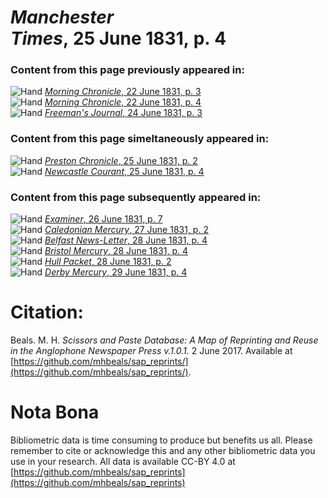 # *Manchester Times*, 25 June 1831, p. 4  
  
### Content from this page previously appeared in:  
![Hand](http://scissorsandpaste.net/wp-content/uploads/2017/06/smallhandpointer.png) [*Morning Chronicle*, 22 June 1831, p. 3](https://mhbeals.github.io/sap_html/Morning-Chronicle/Morning-Chronicle-22-June-1831-p-3)  
![Hand](http://scissorsandpaste.net/wp-content/uploads/2017/06/smallhandpointer.png) [*Morning Chronicle*, 22 June 1831, p. 4](https://mhbeals.github.io/sap_html/Morning-Chronicle/Morning-Chronicle-22-June-1831-p-4)  
![Hand](http://scissorsandpaste.net/wp-content/uploads/2017/06/smallhandpointer.png) [*Freeman's Journal*, 24 June 1831, p. 3](https://mhbeals.github.io/sap_html/Freeman's-Journal/Freeman's-Journal-24-June-1831-p-3)  
  
### Content from this page simeltaneously appeared in:  
![Hand](http://scissorsandpaste.net/wp-content/uploads/2017/06/smallhandpointer.png) [*Preston Chronicle*, 25 June 1831, p. 2](https://mhbeals.github.io/sap_html/Preston-Chronicle/Preston-Chronicle-25-June-1831-p-2)  
![Hand](http://scissorsandpaste.net/wp-content/uploads/2017/06/smallhandpointer.png) [*Newcastle Courant*, 25 June 1831, p. 4](https://mhbeals.github.io/sap_html/Newcastle-Courant/Newcastle-Courant-25-June-1831-p-4)  
  
### Content from this page subsequently appeared in:  
![Hand](http://scissorsandpaste.net/wp-content/uploads/2017/06/smallhandpointer.png) [*Examiner*, 26 June 1831, p. 7](https://mhbeals.github.io/sap_html/Examiner/Examiner-26-June-1831-p-7)  
![Hand](http://scissorsandpaste.net/wp-content/uploads/2017/06/smallhandpointer.png) [*Caledonian Mercury*, 27 June 1831, p. 2](https://mhbeals.github.io/sap_html/Caledonian-Mercury/Caledonian-Mercury-27-June-1831-p-2)  
![Hand](http://scissorsandpaste.net/wp-content/uploads/2017/06/smallhandpointer.png) [*Belfast News-Letter*, 28 June 1831, p. 4](https://mhbeals.github.io/sap_html/Belfast-News-Letter/Belfast-News-Letter-28-June-1831-p-4)  
![Hand](http://scissorsandpaste.net/wp-content/uploads/2017/06/smallhandpointer.png) [*Bristol Mercury*, 28 June 1831, p. 4](https://mhbeals.github.io/sap_html/Bristol-Mercury/Bristol-Mercury-28-June-1831-p-4)  
![Hand](http://scissorsandpaste.net/wp-content/uploads/2017/06/smallhandpointer.png) [*Hull Packet*, 28 June 1831, p. 2](https://mhbeals.github.io/sap_html/Hull-Packet/Hull-Packet-28-June-1831-p-2)  
![Hand](http://scissorsandpaste.net/wp-content/uploads/2017/06/smallhandpointer.png) [*Derby Mercury*, 29 June 1831, p. 4](https://mhbeals.github.io/sap_html/Derby-Mercury/Derby-Mercury-29-June-1831-p-4)  


# Citation: 

Beals. M. H. *Scissors and Paste Database: A Map of Reprinting and Reuse in the Anglophone Newspaper Press v.1.0.1.* 2 June 2017. Available at [https://github.com/mhbeals/sap_reprints/](https://github.com/mhbeals/sap_reprints/). 

# Nota Bona

Bibliometric data is time consuming to produce but benefits us all. Please remember to cite or acknowledge this and any other bibliometric data you use in your research. All data is available CC-BY 4.0 at [https://github.com/mhbeals/sap_reprints](https://github.com/mhbeals/sap_reprints)